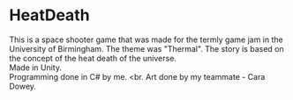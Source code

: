 # HeatDeath
This is a space shooter game that was made for the termly game jam in the University of Birmingham. The theme was "Thermal". The story is based on the concept of the heat death of the universe.<br>
Made in Unity.<br>
Programming done in C# by me. <br.
Art done by my teammate - Cara Dowey.
